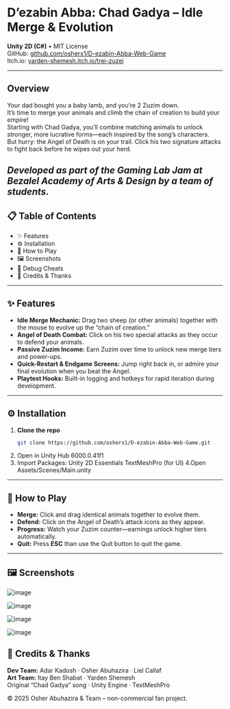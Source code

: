# D’ezabin Abba: Chad Gadya – Idle Merge & Evolution  
**Unity 2D (C#)** • MIT License  
GitHub: [github.com/osherx1/D-ezabin-Abba-Web-Game](https://github.com/osherx1/D-ezabin-Abba-Web-Game)  
Itch.io: [yarden-shemesh.itch.io/trei-zuzei](https://yarden-shemesh.itch.io/trei-zuzei)

---

## Overview  
Your dad bought you a baby lamb, and you’re 2 Zuzim down.  
It’s time to merge your animals and climb the chain of creation to build your empire!  
Starting with Chad Gadya, you’ll combine matching animals to unlock stronger,
more lucrative forms—each inspired by the song’s characters.  
But hurry: the Angel of Death is on your trail. Click his two signature attacks to fight back before he wipes out your herd.

*Developed as part of the Gaming Lab Jam at Bezalel Academy of Arts & Design by a team of students.*
---

## 📋 Table of Contents  
- ✨ Features  
- ⚙️ Installation  
- 🚀 How to Play  
- 🖼️ Screenshots  
- 🔧 Debug Cheats  
- 📝 Credits & Thanks  

---

## ✨ Features  
- **Idle Merge Mechanic:** Drag two sheep (or other animals) together with the mouse to evolve up the “chain of creation.”  
- **Angel of Death Combat:** Click on his two special attacks as they occur to defend your animals.  
- **Passive Zuzim Income:** Earn Zuzim over time to unlock new merge tiers and power-ups.  
- **Quick-Restart & Endgame Screens:** Jump right back in, or admire your final evolution when you beat the Angel.  
- **Playtest Hooks:** Built-in logging and hotkeys for rapid iteration during development.  

---

## ⚙️ Installation  
1. **Clone the repo**  
   ```bash
   git clone https://github.com/osherx1/D-ezabin-Abba-Web-Game.git
2. Open in Unity Hub 6000.0.41f1
3. Import Packages:
Unity 2D Essentials
TextMeshPro (for UI)
4.Open Assets/Scenes/Main.unity

---

## 🚀 How to Play  
- **Merge:** Click and drag identical animals together to evolve them.  
- **Defend:** Click on the Angel of Death’s attack icons as they appear.  
- **Progress:** Watch your Zuzim counter—earnings unlock higher tiers automatically.  
- **Quit:** Press **ESC** than use the Quit button to quit the game.

---

## 🖼️ Screenshots  
![image](https://github.com/user-attachments/assets/6e88e604-8fe6-45bd-b6ff-10de91b4f1af)

![image](https://github.com/user-attachments/assets/297265d1-a627-41de-bcad-3f36388348a2)

![image](https://github.com/user-attachments/assets/ecd0a64d-0c3e-408b-8c29-c089d949a9bd)

![image](https://github.com/user-attachments/assets/2cd957d3-c17c-4c6b-ba40-2f7390732e57)


## 📝 Credits & Thanks  
**Dev Team:** Adar Kadosh · Osher Abuhazira · Liel Callaf  
**Art Team:** Itay Ben Shabat · Yarden Shemesh  
Original “Chad Gadya” song · Unity Engine · TextMeshPro

© 2025 Osher Abuhazira & Team – non-commercial fan project.


